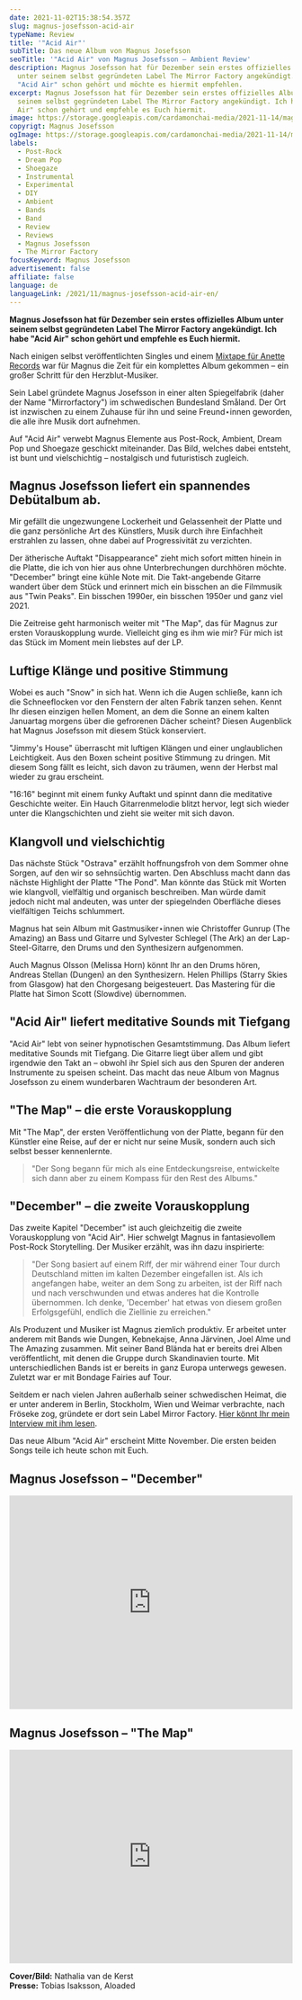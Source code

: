 ```yaml
---
date: 2021-11-02T15:38:54.357Z
slug: magnus-josefsson-acid-air
typeName: Review
title: '"Acid Air"'
subTitle: Das neue Album von Magnus Josefsson
seoTitle: '"Acid Air" von Magnus Josefsson – Ambient Review'
description: Magnus Josefsson hat für Dezember sein erstes offizielles Album
  unter seinem selbst gegründeten Label The Mirror Factory angekündigt. Ich habe
  "Acid Air" schon gehört und möchte es hiermit empfehlen.
excerpt: Magnus Josefsson hat für Dezember sein erstes offizielles Album unter
  seinem selbst gegründeten Label The Mirror Factory angekündigt. Ich habe "Acid
  Air" schon gehört und empfehle es Euch hiermit.
image: https://storage.googleapis.com/cardamonchai-media/2021-11-14/magnus-josefsson-imagine-080808_824e37_1024_768/640.webp
copyrigt: Magnus Josefsson
ogImage: https://storage.googleapis.com/cardamonchai-media/2021-11-14/magnus-josefsson-fb-imagine-080808_a15e42_1200_628/640.webp
labels:
  - Post-Rock
  - Dream Pop
  - Shoegaze
  - Instrumental
  - Experimental
  - DIY
  - Ambient
  - Bands
  - Band
  - Review
  - Reviews
  - Magnus Josefsson
  - The Mirror Factory
focusKeyword: Magnus Josefsson
advertisement: false
affiliate: false
language: de
languageLink: /2021/11/magnus-josefsson-acid-air-en/
---
```


**Magnus Josefsson hat für Dezember sein erstes offizielles Album unter seinem selbst gegründeten Label The Mirror Factory angekündigt. Ich habe "Acid Air" schon gehört und empfehle es Euch hiermit.**

Nach einigen selbst veröffentlichten Singles und einem [Mixtape für Anette Records](/2021/05/magnus-josefsson-anette-halbe-stunde/) war für Magnus die Zeit für ein komplettes Album gekommen – ein großer Schritt für den Herzblut-Musiker.

Sein Label gründete Magnus Josefsson in einer alten Spiegelfabrik (daher der Name "Mirrorfactory") im schwedischen Bundesland Småland. Der Ort ist inzwischen zu einem Zuhause für ihn und seine Freund⋆innen geworden, die alle ihre Musik dort aufnehmen.

Auf "Acid Air" verwebt Magnus Elemente aus Post-Rock, Ambient, Dream Pop und Shoegaze geschickt miteinander. Das Bild, welches dabei entsteht, ist bunt und vielschichtig – nostalgisch und futuristisch zugleich.

## Magnus Josefsson liefert ein spannendes Debütalbum ab.

Mir gefällt die ungezwungene Lockerheit und Gelassenheit der Platte und die ganz persönliche Art des Künstlers, Musik durch ihre Einfachheit erstrahlen zu lassen, ohne dabei auf Progressivität zu verzichten.

Der ätherische Auftakt "Disappearance" zieht mich sofort mitten hinein in die Platte, die ich von hier aus ohne Unterbrechungen durchhören möchte. "December" bringt eine kühle Note mit. Die Takt-angebende Gitarre wandert über dem Stück und erinnert mich ein bisschen an die Filmmusik aus "Twin Peaks". Ein bisschen 1990er, ein bisschen 1950er und ganz viel 2021.

Die Zeitreise geht harmonisch weiter mit "The Map", das für Magnus zur ersten Vorauskopplung wurde. Vielleicht ging es ihm wie mir? Für mich ist das Stück im Moment mein liebstes auf der LP.

## Luftige Klänge und positive Stimmung

Wobei es auch "Snow" in sich hat. Wenn ich die Augen schließe, kann ich die Schneeflocken vor den Fenstern der alten Fabrik tanzen sehen. Kennt Ihr diesen einzigen hellen Moment, an dem die Sonne an einem kalten Januartag morgens über die gefrorenen Dächer scheint? Diesen Augenblick hat Magnus Josefsson mit diesem Stück konserviert.

"Jimmy's House" überrascht mit luftigen Klängen und einer unglaublichen Leichtigkeit. Aus den Boxen scheint positive Stimmung zu dringen. Mit diesem Song fällt es leicht, sich davon zu träumen, wenn der Herbst mal wieder zu grau erscheint.

"16:16" beginnt mit einem funky Auftakt und spinnt dann die meditative Geschichte weiter. Ein Hauch Gitarrenmelodie blitzt hervor, legt sich wieder unter die Klangschichten und zieht sie weiter mit sich davon.

## Klangvoll und vielschichtig

Das nächste Stück "Ostrava" erzählt hoffnungsfroh von dem Sommer ohne Sorgen, auf den wir so sehnsüchtig warten. Den Abschluss macht dann das nächste Highlight der Platte "The Pond". Man könnte das Stück mit Worten wie klangvoll, vielfältig und organisch beschreiben. Man würde damit jedoch nicht mal andeuten, was unter der spiegelnden Oberfläche dieses vielfältigen Teichs schlummert.

Magnus hat sein Album mit Gastmusiker⋆innen wie Christoffer Gunrup (The Amazing) an Bass und Gitarre und Sylvester Schlegel (The Ark) an der Lap-Steel-Gitarre, den Drums und den Synthesizern aufgenommen. 

Auch Magnus Olsson (Melissa Horn) könnt Ihr an den Drums hören, Andreas Stellan (Dungen) an den Synthesizern. Helen Phillips (Starry Skies from Glasgow) hat den Chorgesang beigesteuert. Das Mastering für die Platte hat Simon Scott (Slowdive) übernommen.

## "Acid Air" liefert meditative Sounds mit Tiefgang

"Acid Air" lebt von seiner hypnotischen Gesamtstimmung. Das Album liefert meditative Sounds mit Tiefgang. Die Gitarre liegt über allem und gibt irgendwie den Takt an – obwohl ihr Spiel sich aus den Spuren der anderen Instrumente zu speisen scheint. Das macht das neue Album von Magnus Josefsson zu einem wunderbaren Wachtraum der besonderen Art.

## "The Map" – die erste Vorauskopplung

Mit "The Map", der ersten Veröffentlichung von der Platte,  begann für den Künstler eine Reise, auf der er nicht nur seine Musik, sondern auch sich selbst besser kennenlernte.

> "Der Song begann für mich als eine Entdeckungsreise, entwickelte sich dann aber zu einem Kompass für den Rest des Albums."

## "December" – die zweite Vorauskopplung

Das zweite Kapitel "December" ist auch gleichzeitig die zweite Vorauskopplung von "Acid Air". Hier schwelgt Magnus in fantasievollem Post-Rock Storytelling. Der Musiker erzählt, was ihn dazu inspirierte:

> "Der Song basiert auf einem Riff, der mir während einer Tour durch Deutschland mitten im kalten Dezember eingefallen ist. Als ich angefangen habe, weiter an dem Song zu arbeiten, ist der Riff nach und nach verschwunden und etwas anderes hat die Kontrolle übernommen. Ich denke, 'December' hat etwas von diesem großen Erfolgsgefühl, endlich die Ziellinie zu erreichen."

Als Produzent und Musiker ist Magnus ziemlich produktiv. Er arbeitet unter anderem mit Bands wie Dungen, Kebnekajse, Anna Järvinen, Joel Alme und The Amazing zusammen. Mit seiner Band Blända hat er bereits drei Alben veröffentlicht, mit denen die Gruppe durch Skandinavien tourte. Mit unterschiedlichen Bands ist er bereits in ganz Europa unterwegs gewesen. Zuletzt war er mit Bondage Fairies auf Tour.

Seitdem er nach vielen Jahren außerhalb seiner schwedischen Heimat, die er unter anderem in Berlin, Stockholm, Wien und Weimar verbrachte, nach Fröseke zog, gründete er dort sein Label Mirror Factory. [Hier könnt Ihr mein Interview mit ihm lesen](/2021/05/magnus-josefsson-anette-halbe-stunde/).

Das neue Album "Acid Air" erscheint Mitte November. Die ersten beiden Songs teile ich heute schon mit Euch.

## Magnus Josefsson – "December"

<iframe src="https://open.spotify.com/embed/track/7xszkGtIHgsUV13hrLlrAd?theme=0" width="100%" height="380" frameBorder="0" allowtransparency="true" allow="encrypted-media"></iframe>

## Magnus Josefsson – "The Map"

<iframe src="https://open.spotify.com/embed/album/4yVbtU1shhqshix3ep8rtb?theme=0" width="100%" height="380" frameBorder="0" allowtransparency="true" allow="encrypted-media"></iframe>

**Cover/Bild:** Nathalia van de Kerst<br /> 
**Presse:** Tobias Isaksson, Aloaded

